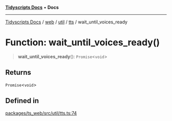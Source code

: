 [**Tidyscripts Docs**](../../../../../../../README.md) • **Docs**

***

[Tidyscripts Docs](../../../../../../../globals.md) / [web](../../../../../README.md) / [util](../../../README.md) / [tts](../README.md) / wait\_until\_voices\_ready

# Function: wait\_until\_voices\_ready()

> **wait\_until\_voices\_ready**(): `Promise`\<`void`\>

## Returns

`Promise`\<`void`\>

## Defined in

[packages/ts\_web/src/util/tts.ts:74](https://github.com/sheunaluko/tidyscripts/blob/master/packages/ts_web/src/util/tts.ts#L74)
